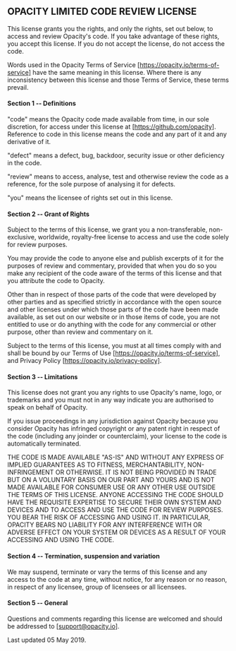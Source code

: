 ## OPACITY LIMITED CODE REVIEW LICENSE
This license grants you the rights, and only the rights, set out below, to access and review Opacity's code. If you take advantage of these rights, you accept this license. If you do not accept the license, do not access the code.

Words used in the Opacity Terms of Service [https://opacity.io/terms-of-service] have the same meaning in this license. Where there is any inconsistency between this license and those Terms of Service, these terms prevail.

#### Section 1 -- Definitions
"code" means the Opacity code made available from time, in our sole discretion, for access under this license at [https://github.com/opacity]. Reference to code in this license means the code and any part of it and any derivative of it.

"defect" means a defect, bug, backdoor, security issue or other deficiency in the code.

"review" means to access, analyse, test and otherwise review the code as a reference, for the sole purpose of analysing it for defects.

"you" means the licensee of rights set out in this license.

#### Section 2 -- Grant of Rights
Subject to the terms of this license, we grant you a non-transferable, non-exclusive, worldwide, royalty-free license to access and use the code solely for review purposes.

You may provide the code to anyone else and publish excerpts of it for the purposes of review and commentary, provided that when you do so you make any recipient of the code aware of the terms of this license and that you attribute the code to Opacity.

Other than in respect of those parts of the code that were developed by other parties and as specified strictly in accordance with the open source and other licenses under which those parts of the code have been made available, as set out on our website or in those items of code, you are not entitled to use or do anything with the code for any commercial or other purpose, other than review and commentary on it.

Subject to the terms of this license, you must at all times comply with and shall be bound by our Terms of Use [https://opacity.io/terms-of-service], and Privacy Policy [https://opacity.io/privacy-policy].

#### Section 3 -- Limitations
This license does not grant you any rights to use Opacity's name, logo, or trademarks and you must not in any way indicate you are authorised to speak on behalf of Opacity.

If you issue proceedings in any jurisdiction against Opacity because you consider Opacity has infringed copyright or any patent right in respect of the code (including any joinder or counterclaim), your license to the code is automatically terminated.

THE CODE IS MADE AVAILABLE "AS-IS" AND WITHOUT ANY EXPRESS OF IMPLIED GUARANTEES AS TO FITNESS, MERCHANTABILITY, NON-INFRINGEMENT OR OTHERWISE. IT IS NOT BEING PROVIDED IN TRADE BUT ON A VOLUNTARY BASIS ON OUR PART AND YOURS AND IS NOT MADE AVAILABLE FOR CONSUMER USE OR ANY OTHER USE OUTSIDE THE TERMS OF THIS LICENSE. ANYONE ACCESSING THE CODE SHOULD HAVE THE REQUISITE EXPERTISE TO SECURE THEIR OWN SYSTEM AND DEVICES AND TO ACCESS AND USE THE CODE FOR REVIEW PURPOSES. YOU BEAR THE RISK OF ACCESSING AND USING IT. IN PARTICULAR, OPACITY BEARS NO LIABILITY FOR ANY INTERFERENCE WITH OR ADVERSE EFFECT ON YOUR SYSTEM OR DEVICES AS A RESULT OF YOUR ACCESSING AND USING THE CODE.

#### Section 4 -- Termination, suspension and variation
We may suspend, terminate or vary the terms of this license and any access to the code at any time, without notice, for any reason or no reason, in respect of any licensee, group of licensees or all licensees.

#### Section 5 -- General
Questions and comments regarding this license are welcomed and should be addressed to [support@opacity.io].

Last updated 05 May 2019.